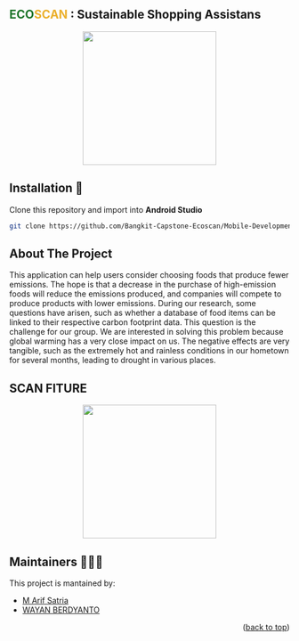 ## <span style="color: #1E752B;">ECO</span><span style="color: #EBB02D;">SCAN </span><span>: Sustainable Shopping Assistans</span>
<a name="readme-top"></a>
<p align="center">
  <img width="240" src="https://github.com/Bangkit-Capstone-Ecoscan/Mobile-Development/blob/main/recouses/homescreen.gif">
</p>

## Installation 🔨
Clone this repository and import into **Android Studio**
```bash
git clone https://github.com/Bangkit-Capstone-Ecoscan/Mobile-Development.git
```

## About The Project

This application can help users consider choosing foods that produce fewer emissions. The hope is that a decrease in the purchase of high-emission foods will reduce the emissions produced, and companies will compete to produce products with lower emissions. During our research, some questions have arisen, such as whether a database of food items can be linked to their respective carbon footprint data. This question is the challenge for our group. We are interested in solving this problem because global warming has a very close impact on us. The negative effects are very tangible, such as the extremely hot and rainless conditions in our hometown for several months, leading to drought in various places.
## SCAN FITURE
<p align="center">
  <img width="240" src="https://github.com/Bangkit-Capstone-Ecoscan/Mobile-Development/blob/main/recouses/scanscreen.gif"></p>

## Maintainers 🧑‍🤝‍🧑
This project is mantained by:
* [M Arif Satria](https://github.com/ARIFSATRIA1)
* [WAYAN BERDYANTO](https://github.com/WayanBerdyanto)

<p align="right">(<a href="#readme-top">back to top</a>)</p>

